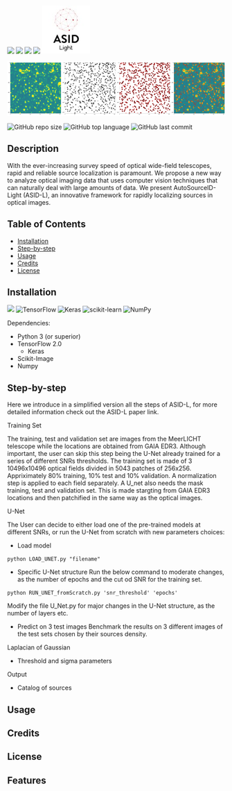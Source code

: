 <img src=https://see.fontimg.com/api/renderfont4/qZWEx/eyJyIjoiZnMiLCJoIjo5MCwidyI6MTAwMCwiZnMiOjkwLCJmZ2MiOiIjQ0IxRTFFIiwiYmdjIjoiIzAzMDAwMCIsInQiOjF9/QXV0b1NvdXJjZUlELUxpZ2h0/beuna-line-regular.png>


<img src=https://see.fontimg.com/api/renderfont4/0WO1P/eyJyIjoiZnMiLCJoIjoxMDAsInciOjEwMDAsImZzIjoxMDAsImZnYyI6IiNFNjA0MDQiLCJiZ2MiOiIjMEMwMDAwIiwidCI6MX0/QXV0b1NvdXJjZUlELUxpZ2h0/godofthunder.png>


<img src=https://see.fontimg.com/api/renderfont4/KpAp/eyJyIjoiZnMiLCJoIjo4OSwidyI6MTAwMCwiZnMiOjg5LCJmZ2MiOiIjRkIwMDAwIiwiYmdjIjoiIzBDMDAwMCIsInQiOjF9/QXV0b1NvdXJjZUlELUxpZ2h0/kg-second-chances-sketch.png>


<img src=https://see.fontimg.com/api/renderfont4/0WO1P/eyJyIjoiZnMiLCJoIjoxMDAsInciOjEwMDAsImZzIjoxMDAsImZnYyI6IiMwRjlCRkEiLCJiZ2MiOiIjMEMwMDAwIiwidCI6MX0/QXV0b1NvdXJjZUlELUxpZ2h0/godofthunder.png>


<img src=https://github.com/FiorenSt/AutoSourceID-Light/blob/main/logo_size2.jpg>



<img src="https://github.com/FiorenSt/AutoSourceID-Light/blob/main/Plots/OpticalImagePatch.png " width=25% height=25%><img src="https://github.com/FiorenSt/AutoSourceID-Light/blob/main/Plots/PredictedMaskPatch.png " width=25% height=25%><img src="https://github.com/FiorenSt/AutoSourceID-Light/blob/main/Plots/LoGPatch.png " width=25% height=25%><img src="https://github.com/FiorenSt/AutoSourceID-Light/blob/main/Plots/LoGOnOptical.png " width=25% height=25%>



![GitHub repo size](https://img.shields.io/github/repo-size/FiorenSt/AutoSourceID-Light?style=plastic)
![GitHub top language](https://img.shields.io/github/languages/top/FiorenSt/AutoSourceID-Light?style=plastic)
![GitHub last commit](https://img.shields.io/github/last-commit/FiorenSt/AutoSourceID-Light?color=red&style=plastic)

<!--
![GitHub stars](https://img.shields.io/github/stars/FiorenSt/AutoSourceID-Light?style=social)
![GitHub forks](https://img.shields.io/github/forks/FiorenSt/AutoSourceID-Light?style=social)
![GitHub watchers](https://img.shields.io/github/watchers/FiorenSt/AutoSourceID-Light?style=social)
![GitHub followers](https://img.shields.io/github/followers/FiorenSt?style=social)
-->



## Description
With the ever-increasing survey speed of optical wide-field telescopes, rapid and reliable source localization is paramount. We propose a new way to analyze optical imaging
data that uses computer vision techniques that can naturally deal with large amounts of data. We present AutoSourceID-Light (ASID-L), an innovative framework for rapidly localizing sources in optical images.

## Table of Contents 
- [Installation](#installation)
- [Step-by-step](#step-by-step)
- [Usage](#usage)
- [Credits](#credits)
- [License](#license)

## Installation
<img src="https://img.shields.io/badge/python%20-%2314354C.svg?&style=for-the-badge&logo=python&logoColor=white&style=plastic"/> ![TensorFlow](https://img.shields.io/badge/TensorFlow-%23FF6F00.svg?style=for-the-badge&logo=TensorFlow&logoColor=white&style=plastic)
![Keras](https://img.shields.io/badge/Keras-%23D00000.svg?style=for-the-badge&logo=Keras&logoColor=white&style=plastic)
![scikit-learn](https://img.shields.io/badge/scikit--learn-%23F7931E.svg?style=for-the-badge&logo=scikit-learn&logoColor=white&style=plastic)
![NumPy](https://img.shields.io/badge/numpy-%23013243.svg?style=for-the-badge&logo=numpy&logoColor=white&style=plastic)


Dependencies:

* Python 3 (or superior)
* TensorFlow 2.0
  * Keras
* Scikit-Image
* Numpy


## Step-by-step
Here we introduce in a simplified version all the steps of ASID-L, for more detailed information check out the ASID-L paper link.

Training Set

The training, test and validation set are images from the MeerLICHT telescope while the locations are obtained from GAIA EDR3.
Although important, the user can skip this step being the U-Net already trained for a series of different SNRs thresholds.
The training set is made of 3 10496x10496 optical fields divided in 5043 patches of 256x256. Appriximately 80% training, 10% test and 10% validation.
A normalization step is applied to each field separately.
A U_net also needs the mask training, test and validation set. This is made stargting from GAIA EDR3 locations and then patchified in the same way as the optical images.


U-Net

The User can decide to either load one of the pre-trained models at different SNRs, or run the U-Net from scratch with new parameters choices:
 * Load model
 ```
 python LOAD_UNET.py "filename"
 ```
 * Specific U-Net structure
 Run the below command to moderate changes, as the number of epochs and the cut od SNR for the training set. 
 
 ```
 python RUN_UNET_fromScratch.py 'snr_threshold' 'epochs'
 ```
 Modify the file U_Net.py for major changes in the U-Net structure, as the number of layers etc.
 
 
 * Predict on 3 test images
 Benchmark the results on 3 different images of the test sets chosen by their sources density.
 
 
 
 
 Laplacian of Gaussian
 * Threshold and sigma parameters 
 
Output
 * Catalog of sources


## Usage
<!--
Provide instructions and examples for use. Include screenshots as needed.
To add a screenshot, create an `assets/images` folder in your repository and upload your screenshot to it. Then, using the relative filepath, add it to your README using the following syntax:
    ```md
    ![alt text](assets/images/screenshot.png)
    ```
-->

## Credits
<!--
List your collaborators, if any, with links to their GitHub profiles.
If you used any third-party assets that require attribution, list the creators with links to their primary web presence in this section.
If you followed tutorials, include links to those here as well.
-->

## License
<!--
The last section of a high-quality README file is the license. This lets other developers know what they can and cannot do with your project. If you need help choosing a license, refer to [https://choosealicense.com/](https://choosealicense.com/).
-->


## Features
<!--
If your project has a lot of features, list them here.
-->

